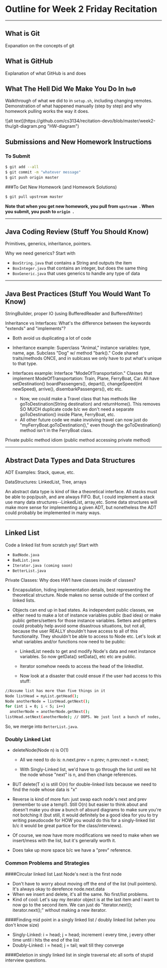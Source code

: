 # Outline for Week 2 Friday Recitation
***
## What is Git

Expanation on the concepts of git

## What is GitHub

Explanation of what GitHub is and does


## What The Hell Did We Make You Do In `hw0`
Walkthrough of what we did to in `setup.sh`, including changing remotes. Demonstration of what happened manually (step by step) and why homework pulling works the way it does.
<p>
![alt text](https://github.com/cs3134/recitation-devo/blob/master/week2-thu/git-diagram.png "HW-diagram")


## Submissions and New Homework Instructions

### To Submit
```bash
$ git add --all
$ git commit -m "whatever message"
$ git push origin master
```

###To Get New Homework (and Homework Solutions)
 ```bash
$ git pull upstream master
 ```

**Note that when you get new homework, you pull from  `upstream `. When you submit, you push to  `origin `.**

***

## Java Coding Review (Stuff You Should Know)

Primitives, generics, inheritance, pointers.

Why we need generics? Start with

- `BoxString.java` that contains a String and outputs the item
- `BoxInteger.java` that contains an integer, but does the same thing
- `BoxGeneric.java` that uses generics to handle any type of data

***

## Java Best Practices (Stuff You Would Want To Know)

StringBuilder, proper IO (using BufferedReader and BufferedWriter)

Inheritance vs Interfaces: What's the difference between the keywords "extends" and "implements"?
* Both avoid us duplicating a lot of code
* Inheritance example: Superclass "Animal," instance variables: type, name, age. Subclass "Dog" w/ method "bark()." Code shared traits/methods ONCE, and in sublcass we only have to put what's unique to that type.

* Interfaces example: Interface "ModeOfTransportation." Classes that implement ModeOfTransportation: Train, Plane, FerryBoat, Car. All have setDestination() boardPassengers(), depart(), changeSpeed(int newSpeed), arrive(), disembarkPassengers(), etc etc.
  * Now, we could make a Travel class that has methods like goToDestination(String destination) and returnHome(). This removes SO MUCH duplicate code b/c we don't need a separate goToDestination() inside Plane, FerryBoat, etc.
  * All other future code we make involving travel can now just do "myFerryBoat.goToDestination()," even though the goToDestination() method isn't in the FerryBoat class.


Private public method idiom (public method accessing private method)

***

## Abstract Data Types and Data Structures

ADT Examples: Stack, queue, etc.

DataStructures: LinkedList, Tree, arrays

An abstract data type is kind of like a theoretical interface. All stacks must be able to pop/push, and are always FIFO. But, I could implement a stack use many data structures--LinkedList, array,etc. Some data structures will make more sense for implementing a given ADT, but nonetheless the ADT could probably be implemented in many ways.

***

## Linked List

Code a linked list from scratch yay! Start with

- `BadNode.java`
- `BadList.java`
- `Iterator.java (coming soon)`
- `BetterList.java`

Private Classes: Why does HW1 have classes inside of classes?
* Encapsulation, hiding implementation details, best representing the theoretical structure. Node makes no sense outside of the context of linked lists.
* Objects can end up in bad states. As independent public classes, we either need to make a lot of instance variables public (bad idea) or make public getters/setters for those instance variables. Setters and getters could probably help avoid some disastrous situations, but not all, because the user REALLY shouldn't have access to all of this functionality. They shouldn't be able to access to Node etc. Let's look at what variables and/or functions now need to be public:

  * LinkedList needs to get and modify Node's data and next instance variables. So now getData() setData(), etc etc are public.
  * Iterator somehow needs to access the head of the linkedlist.

  * Now look at a disaster that could ensue if the user had access to this stuff:
```bash
//Assume list has more than five things in it
Node listHead = myList.getHead();
Node anotherNode = listHead.getNext(); 
for (int i = 0; i < 5; i++) 
  anotherNode = anotherNode.getNext();
listHead.setNext(anotherNode); // OOPS. We just lost a bunch of nodes, and now list size is completely wrong!! This breaks SO MUCH OTHER CODE.
``` 

So, we merge into `BetterList.java`.


### Doubly Linked List

* deleteNode(Node n) is O(1)
  * All we need to do is:
    n.next.prev = n.prev;
    n.prev.next = n.next; 

  * With Singly-Linked list, we'd have to go through the list until we hit the node whose "next" is n, and then change references.

* BUT delete(T x) is still O(n) for double-linked lists because we need to find the node whose data is "x"

* Reverse is kind of more fun: just swap each node's next and prev (remember to use a temp!). Still O(n) but easier to think about and doesn't make you draw a bunch of absurd diagrams to make sure you're not botching it (but still, it would definitely be a good idea for you to try writing pseudocode for HOW you would do this for a singly-linked list b/c it would be great partice for the class/interviews).

* Of course, we now have more modifications we need to make when we insert/mess with the list, but it's generally worth it.

* Does take up more space b/c we have a "prev" reference.

### Common Problems and Strategies

####Circular linked list
Last Node's next is the first node
* Don't have to worry about moving off the end of the list (null pointers). It's always okay to derefence node.next.data 
* When we insert and delete, it's all the same. No first/list problems.
* Kind of cool: Let's say my iterator object is at the last item and I want to now go to the second item. We can just do "iterator.next(); iterator.next();" without making a new iterator.


####Finding mid point in a singly linked list / doubly linked list (when you don't know size)
* Singly-Linked: i = head; j = head; increment i every time, j every other time until i hits the end of the list
* Doubly-Linked: i = head; j = tail; wait till they converge

####Deletion in singly linked list in single traversal etc all sorts of stupid interview questions.
